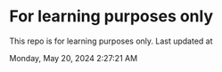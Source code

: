 # For learning purposes only
This repo is for learning purposes only.
Last updated at

Monday, May 20, 2024 2:27:21 AM


